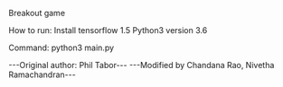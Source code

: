 Breakout game

How to run:
Install tensorflow 1.5
Python3 version 3.6

Command: python3 main.py

---Original author: Phil Tabor---
---Modified by Chandana Rao, Nivetha Ramachandran---
